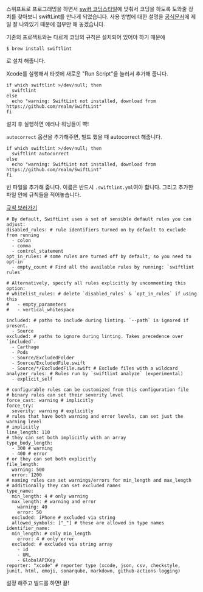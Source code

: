 ﻿스위프트로 프로그래밍을 하면서 [swift 코딩스타일](https://github.com/StyleShare/swift-style-guide)에 맞춰서 코딩을 하도록 도와줄 장치를 찾아보니 swiftLint를 만나게 되었습니다.
사용 방법에 대한 설명을 [공식문서](https://github.com/realm/SwiftLint)에 제일 잘 나와있기 때문에 첨부만 해 놓겠습니다.

기존의 프로젝트와는 다르게 코딩의 규칙은 설치되어 있어야 하기 때문에
```
$ brew install swiftlint
```
로 설치 해줍니다.

Xcode를 실행해서 타겟에 새로운 "Run Script"을 눌러서 추가해 줍니다.
```
if which swiftlint >/dev/null; then
  swiftlint
else
  echo "warning: SwiftLint not installed, download from https://github.com/realm/SwiftLint"
fi
```

설치 후 실행하면 에러나 워닝들이 빡!  

`autocorrect` 옵션을 추가해주면, 빌드 했을 때 autocorrect 해줍니다.

```
if which swiftlint >/dev/null; then
  swiftlint autocorrect
else
  echo "warning: SwiftLint not installed, download from https://github.com/realm/SwiftLint"
fi
```

빈 파일을 추가해 줍니다. 이름은 반드시 `.swiftlint.yml`여야 합니다.
그리고 추가한 파일 안에 규칙들을 적어놓습니다.

[규칙 보러가기](https://realm.github.io/SwiftLint/rule-directory.html)

```
# By default, SwiftLint uses a set of sensible default rules you can adjust:
disabled_rules: # rule identifiers turned on by default to exclude from running
  - colon
  - comma
  - control_statement
opt_in_rules: # some rules are turned off by default, so you need to opt-in
  - empty_count # Find all the available rules by running: `swiftlint rules`

# Alternatively, specify all rules explicitly by uncommenting this option:
# whitelist_rules: # delete `disabled_rules` & `opt_in_rules` if using this
#   - empty_parameters
#   - vertical_whitespace

included: # paths to include during linting. `--path` is ignored if present.
  - Source
excluded: # paths to ignore during linting. Takes precedence over `included`.
  - Carthage
  - Pods
  - Source/ExcludedFolder
  - Source/ExcludedFile.swift
  - Source/*/ExcludedFile.swift # Exclude files with a wildcard
analyzer_rules: # Rules run by `swiftlint analyze` (experimental)
  - explicit_self

# configurable rules can be customized from this configuration file
# binary rules can set their severity level
force_cast: warning # implicitly
force_try:
  severity: warning # explicitly
# rules that have both warning and error levels, can set just the warning level
# implicitly
line_length: 110
# they can set both implicitly with an array
type_body_length:
  - 300 # warning
  - 400 # error
# or they can set both explicitly
file_length:
  warning: 500
  error: 1200
# naming rules can set warnings/errors for min_length and max_length
# additionally they can set excluded names
type_name:
  min_length: 4 # only warning
  max_length: # warning and error
    warning: 40
    error: 50
  excluded: iPhone # excluded via string
  allowed_symbols: ["_"] # these are allowed in type names
identifier_name:
  min_length: # only min_length
    error: 4 # only error
  excluded: # excluded via string array
    - id
    - URL
    - GlobalAPIKey
reporter: "xcode" # reporter type (xcode, json, csv, checkstyle, junit, html, emoji, sonarqube, markdown, github-actions-logging)
```

설정 해주고 빌드를 하면! 끝!


